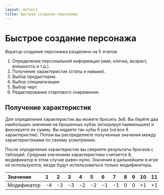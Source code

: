 ```yaml
---
layout: default
title: Быстрое создание персонажа
---
```


# Быстрое создание персонажа
Вкратце создание персонажа разделено на 5 этапов:
1. Определение персональной информации (имя, кличка, возраст, внешность и т.д.).
2. Получение характеристик (статы и навыки).
3. Выбор предыстории.
4. Выбор специализации.
5. Выбор черт.
6. Редактирование стартового снаряжения.


## Получение характеристик
Для определения характеристик вы можете бросить 3к6. Вы берёте два наибольших значения на брошенных кубах (игнорируя наименьшее) и фиксируете их сумму. Вы кидаете так кубы 6 раз (на все 6 характеристик). Потом вы распределяете полученные значения между характеристиками по своему усмотрению.

После определения характеристик вы сверяете результаты бросков с таблицей. Средним значением характеристики считается 8, модификатор в этом случае равен нулю. 
Значения в дальнейшем в игре не используются, везде будут использоваться только модификаторы.
 
| Значение    | 1  | 2  | 3  | 4  | 5  | 6  | 7  | 8 | 9 | 10 | 11 | 12 |
|:------------|:---|:---|:---|:---|:---|:---|:---|:--|:--|:---|:---|:---|
| Модификатор | -4 | -3 | -3 | -2 | -2 | -1 | -1 | 0 | 0 | +1 | +1 | +2 |
